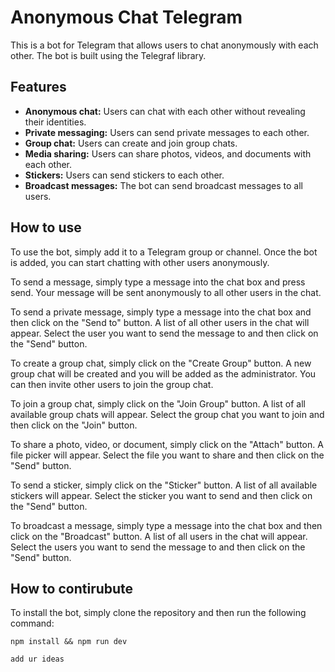  # Anonymous Chat Telegram

This is a bot for Telegram that allows users to chat anonymously with each other. The bot is built using the Telegraf library.

## Features

* **Anonymous chat:** Users can chat with each other without revealing their identities.
* **Private messaging:** Users can send private messages to each other.
* **Group chat:** Users can create and join group chats.
* **Media sharing:** Users can share photos, videos, and documents with each other.
* **Stickers:** Users can send stickers to each other.
* **Broadcast messages:** The bot can send broadcast messages to all users.

## How to use

To use the bot, simply add it to a Telegram group or channel. Once the bot is added, you can start chatting with other users anonymously.

To send a message, simply type a message into the chat box and press send. Your message will be sent anonymously to all other users in the chat.

To send a private message, simply type a message into the chat box and then click on the "Send to" button. A list of all other users in the chat will appear. Select the user you want to send the message to and then click on the "Send" button.

To create a group chat, simply click on the "Create Group" button. A new group chat will be created and you will be added as the administrator. You can then invite other users to join the group chat.

To join a group chat, simply click on the "Join Group" button. A list of all available group chats will appear. Select the group chat you want to join and then click on the "Join" button.

To share a photo, video, or document, simply click on the "Attach" button. A file picker will appear. Select the file you want to share and then click on the "Send" button.

To send a sticker, simply click on the "Sticker" button. A list of all available stickers will appear. Select the sticker you want to send and then click on the "Send" button.

To broadcast a message, simply type a message into the chat box and then click on the "Broadcast" button. A list of all users in the chat will appear. Select the users you want to send the message to and then click on the "Send" button.

## How to contirubute

To install the bot, simply clone the repository and then run the following command:

```
npm install && npm run dev

add ur ideas
```